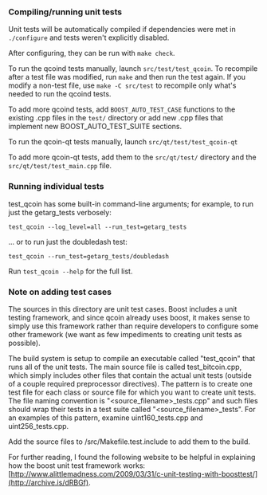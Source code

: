 ### Compiling/running unit tests

Unit tests will be automatically compiled if dependencies were met in `./configure`
and tests weren't explicitly disabled.

After configuring, they can be run with `make check`.

To run the qcoind tests manually, launch `src/test/test_qcoin`. To recompile
after a test file was modified, run `make` and then run the test again. If you
modify a non-test file, use `make -C src/test` to recompile only what's needed
to run the qcoind tests.

To add more qcoind tests, add `BOOST_AUTO_TEST_CASE` functions to the existing
.cpp files in the `test/` directory or add new .cpp files that
implement new BOOST_AUTO_TEST_SUITE sections.

To run the qcoin-qt tests manually, launch `src/qt/test/test_qcoin-qt`

To add more qcoin-qt tests, add them to the `src/qt/test/` directory and
the `src/qt/test/test_main.cpp` file.

### Running individual tests

test_qcoin has some built-in command-line arguments; for
example, to run just the getarg_tests verbosely:

    test_qcoin --log_level=all --run_test=getarg_tests

... or to run just the doubledash test:

    test_qcoin --run_test=getarg_tests/doubledash

Run `test_qcoin --help` for the full list.

### Note on adding test cases

The sources in this directory are unit test cases.  Boost includes a
unit testing framework, and since qcoin already uses boost, it makes
sense to simply use this framework rather than require developers to
configure some other framework (we want as few impediments to creating
unit tests as possible).

The build system is setup to compile an executable called "test_qcoin"
that runs all of the unit tests.  The main source file is called
test_bitcoin.cpp, which simply includes other files that contain the
actual unit tests (outside of a couple required preprocessor
directives).  The pattern is to create one test file for each class or
source file for which you want to create unit tests.  The file naming
convention is "<source_filename>_tests.cpp" and such files should wrap
their tests in a test suite called "<source_filename>_tests".  For an
examples of this pattern, examine uint160_tests.cpp and
uint256_tests.cpp.

Add the source files to /src/Makefile.test.include to add them to the build.

For further reading, I found the following website to be helpful in
explaining how the boost unit test framework works:
[http://www.alittlemadness.com/2009/03/31/c-unit-testing-with-boosttest/](http://archive.is/dRBGf).
